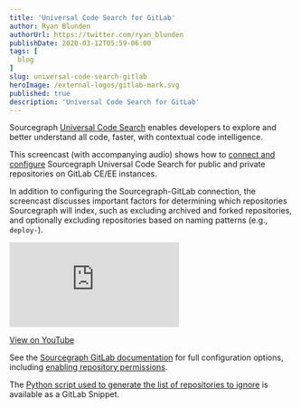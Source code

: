 ```yaml
---
title: 'Universal Code Search for GitLab'
author: Ryan Blunden
authorUrl: https://twitter.com/ryan_blunden
publishDate: 2020-03-12T05:59-06:00
tags: [
  blog
]
slug: universal-code-search-gitlab
heroImage: /external-logos/gitlab-mark.svg
published: true
description: 'Universal Code Search for GitLab'
---
```


Sourcegraph [Universal Code Search](/universal-code-search) enables developers to explore and better understand all code, faster, with contextual code intelligence.

This screencast (with accompanying audio) shows how to [connect and configure](https://docs.sourcegraph.com/admin/external_service/gitlab) Sourcegraph Universal Code Search for public and private repositories on GitLab CE/EE instances.

In addition to configuring the Sourcegraph-GitLab connection, the screencast discusses important factors for determining which repositories Sourcegraph will index, such as excluding archived and forked repositories, and optionally excluding repositories based on naming patterns (e.g., `deploy-`).

<div className="container">
  <div style={{padding:'56.25% 0 0 0', position:'relative'}}>
    <iframe src="https://player.vimeo.com/video/397320487?color=0CB6F4&amp;title=0&amp;byline=" style={{position:'absolute',top:0,left:0,width:'100%',height:'100%'}} frameBorder="0" webkitallowfullscreen="" mozallowfullscreen="" allowFullScreen=""></iframe>
  </div>
  <p style={{textAlign: 'center'}}><a href="https://www.youtube.com/watch?v=r8kvCUeeMKQ" target="_blank">View on YouTube</a></p>
</div>

See the [Sourcegraph GitLab documentation](https://docs.sourcegraph.com/admin/external_service/gitlab) for full configuration options, including [enabling repository permissions](https://docs.sourcegraph.com/admin/external_service/gitlab#repository-permissions).

The [Python script used to generate the list of repositories to ignore](https://gitlab.com/snippets/1952534) is available as a GitLab Snippet.
